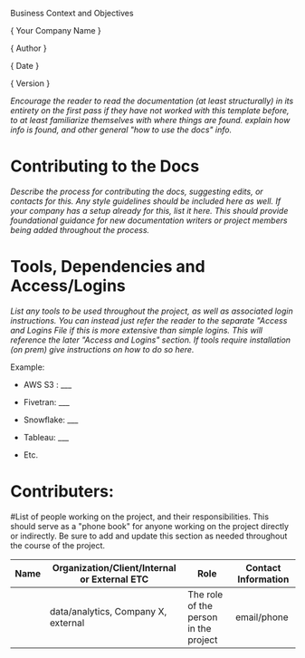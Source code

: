 Business Context and Objectives

{ Your Company Name }

{ Author  }

{ Date }

{ Version }



*Encourage the reader to read the documentation (at least structurally) in its entirety on the first pass if they have not worked with this template before, to at least familiarize themselves with where things are found. explain how info is found, and other general "how to use the docs" info.*

# Contributing to the Docs

*Describe the process for contributing the docs, suggesting edits, or contacts for this. Any style guidelines should be included here as well. If your company has a setup already for this, list it here. This should provide foundational guidance for new documentation writers or project members being added throughout the process.*

# Tools, Dependencies and Access/Logins

*List any tools to be used throughout the project, as well as associated login instructions. You can instead just refer the reader to the separate "Access and Logins File if this is more extensive than simple logins. This will reference the later "Access and Logins" section. If tools require installation (on prem) give instructions on how to do so here.*

Example: 

-   AWS S3 : ___

-   Fivetran: ___

-   Snowflake: ___

-   Tableau: ___

-   Etc.

# Contributers:

#List of people working on the project, and their responsibilities. This should serve as a "phone book" for anyone working on the project directly or indirectly. Be sure to add and update this section as needed throughout the course of the project.


| Name | Organization/Client/Internal or External ETC   | Role                                  | Contact Information |
|------|------------------------------------------------|---------------------------------------|---------------------|
|      | data/analytics, Company X, external            | The role of the person in the project | email/phone         |




